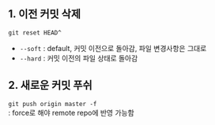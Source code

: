 ## 1. 이전 커밋 삭제
`git reset HEAD^`
- `--soft` : default, 커밋 이전으로 돌아감, 파일 변경사항은 그대로
- `--hard` : 커밋 이전의 파일 상태로 돌아감

## 2. 새로운 커밋 푸쉬
`git push origin master -f`  
: force로 해야 remote repo에 반영 가능함